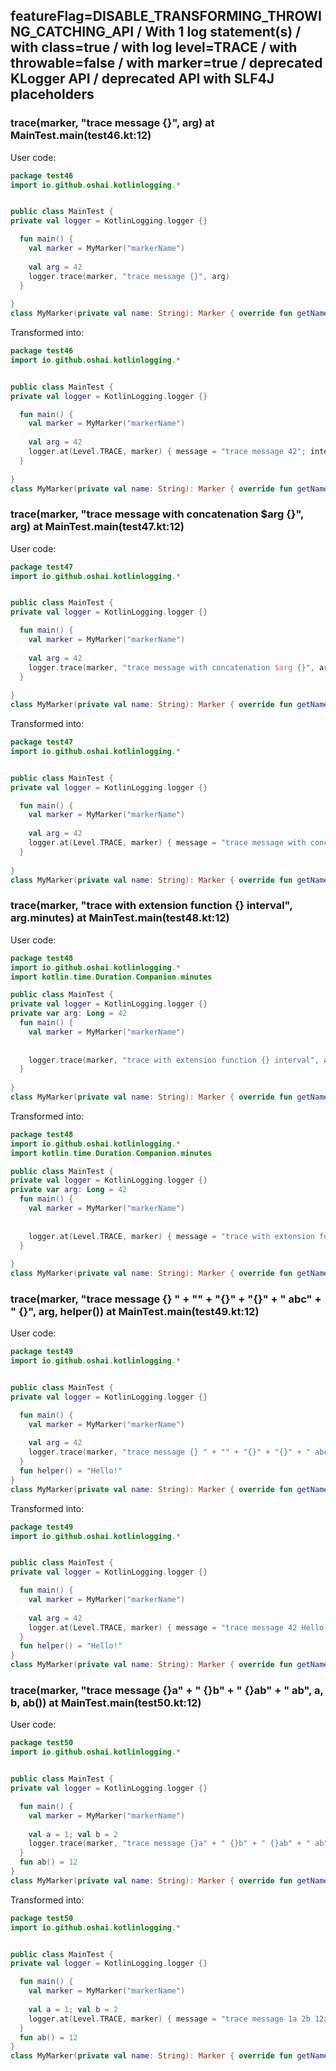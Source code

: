 ## featureFlag=DISABLE_TRANSFORMING_THROWING_CATCHING_API / With 1 log statement(s) / with class=true / with log level=TRACE / with throwable=false / with marker=true / deprecated KLogger API / deprecated API with SLF4J placeholders



###  trace(marker, "trace message {}", arg) at MainTest.main(test46.kt:12)

User code:
```kotlin
package test46
import io.github.oshai.kotlinlogging.*


public class MainTest {
private val logger = KotlinLogging.logger {}

  fun main() {
    val marker = MyMarker("markerName")
    
    val arg = 42
    logger.trace(marker, "trace message {}", arg)
  }
  
}
class MyMarker(private val name: String): Marker { override fun getName() = name }

```
  
Transformed into:
```kotlin
package test46
import io.github.oshai.kotlinlogging.*


public class MainTest {
private val logger = KotlinLogging.logger {}

  fun main() {
    val marker = MyMarker("markerName")
    
    val arg = 42
    logger.at(Level.TRACE, marker) { message = "trace message 42"; internalCompilerData = KLoggingEventBuilder.InternalCompilerData(messageTemplate = ""trace message {}"", className = "test46.MainTest", methodName = "main", fileName = "test46.kt", lineNumber = 12)
  }
  
}
class MyMarker(private val name: String): Marker { override fun getName() = name }

```

###  trace(marker, "trace message with concatenation $arg {}", arg) at MainTest.main(test47.kt:12)

User code:
```kotlin
package test47
import io.github.oshai.kotlinlogging.*


public class MainTest {
private val logger = KotlinLogging.logger {}

  fun main() {
    val marker = MyMarker("markerName")
    
    val arg = 42
    logger.trace(marker, "trace message with concatenation $arg {}", arg)
  }
  
}
class MyMarker(private val name: String): Marker { override fun getName() = name }

```
  
Transformed into:
```kotlin
package test47
import io.github.oshai.kotlinlogging.*


public class MainTest {
private val logger = KotlinLogging.logger {}

  fun main() {
    val marker = MyMarker("markerName")
    
    val arg = 42
    logger.at(Level.TRACE, marker) { message = "trace message with concatenation 42 42"; internalCompilerData = KLoggingEventBuilder.InternalCompilerData(messageTemplate = ""trace message with concatenation $arg {}"", className = "test47.MainTest", methodName = "main", fileName = "test47.kt", lineNumber = 12)
  }
  
}
class MyMarker(private val name: String): Marker { override fun getName() = name }

```

###  trace(marker, "trace with extension function {} interval", arg.minutes) at MainTest.main(test48.kt:12)

User code:
```kotlin
package test48
import io.github.oshai.kotlinlogging.*
import kotlin.time.Duration.Companion.minutes

public class MainTest {
private val logger = KotlinLogging.logger {}
private var arg: Long = 42
  fun main() {
    val marker = MyMarker("markerName")
    
    
    logger.trace(marker, "trace with extension function {} interval", arg.minutes)
  }
  
}
class MyMarker(private val name: String): Marker { override fun getName() = name }

```
  
Transformed into:
```kotlin
package test48
import io.github.oshai.kotlinlogging.*
import kotlin.time.Duration.Companion.minutes

public class MainTest {
private val logger = KotlinLogging.logger {}
private var arg: Long = 42
  fun main() {
    val marker = MyMarker("markerName")
    
    
    logger.at(Level.TRACE, marker) { message = "trace with extension function 42m interval"; internalCompilerData = KLoggingEventBuilder.InternalCompilerData(messageTemplate = ""trace with extension function {} interval"", className = "test48.MainTest", methodName = "main", fileName = "test48.kt", lineNumber = 12)
  }
  
}
class MyMarker(private val name: String): Marker { override fun getName() = name }

```

###  trace(marker, "trace message {} " + "" + "{}" + "{}" + " abc" + " {}", arg, helper()) at MainTest.main(test49.kt:12)

User code:
```kotlin
package test49
import io.github.oshai.kotlinlogging.*


public class MainTest {
private val logger = KotlinLogging.logger {}

  fun main() {
    val marker = MyMarker("markerName")
    
    val arg = 42
    logger.trace(marker, "trace message {} " + "" + "{}" + "{}" + " abc" + " {}", arg, helper())
  }
  fun helper() = "Hello!"
}
class MyMarker(private val name: String): Marker { override fun getName() = name }

```
  
Transformed into:
```kotlin
package test49
import io.github.oshai.kotlinlogging.*


public class MainTest {
private val logger = KotlinLogging.logger {}

  fun main() {
    val marker = MyMarker("markerName")
    
    val arg = 42
    logger.at(Level.TRACE, marker) { message = "trace message 42 Hello!{} abc {}"; internalCompilerData = KLoggingEventBuilder.InternalCompilerData(messageTemplate = ""trace message {} " + "" + "{}" + "{}" + " abc" + " {}"", className = "test49.MainTest", methodName = "main", fileName = "test49.kt", lineNumber = 12)
  }
  fun helper() = "Hello!"
}
class MyMarker(private val name: String): Marker { override fun getName() = name }

```

###  trace(marker, "trace message {}a" + " {}b" + " {}ab" + " ab", a, b, ab()) at MainTest.main(test50.kt:12)

User code:
```kotlin
package test50
import io.github.oshai.kotlinlogging.*


public class MainTest {
private val logger = KotlinLogging.logger {}

  fun main() {
    val marker = MyMarker("markerName")
    
    val a = 1; val b = 2
    logger.trace(marker, "trace message {}a" + " {}b" + " {}ab" + " ab", a, b, ab())
  }
  fun ab() = 12
}
class MyMarker(private val name: String): Marker { override fun getName() = name }

```
  
Transformed into:
```kotlin
package test50
import io.github.oshai.kotlinlogging.*


public class MainTest {
private val logger = KotlinLogging.logger {}

  fun main() {
    val marker = MyMarker("markerName")
    
    val a = 1; val b = 2
    logger.at(Level.TRACE, marker) { message = "trace message 1a 2b 12ab ab"; internalCompilerData = KLoggingEventBuilder.InternalCompilerData(messageTemplate = ""trace message {}a" + " {}b" + " {}ab" + " ab"", className = "test50.MainTest", methodName = "main", fileName = "test50.kt", lineNumber = 12)
  }
  fun ab() = 12
}
class MyMarker(private val name: String): Marker { override fun getName() = name }

```
